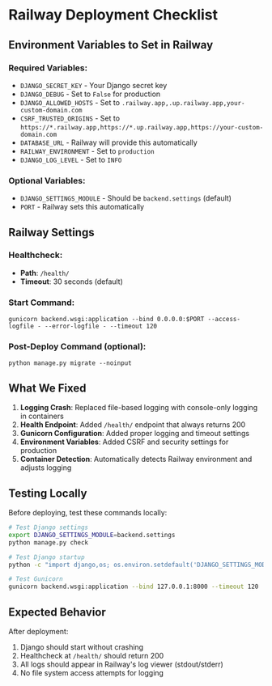 # Railway Deployment Checklist

## Environment Variables to Set in Railway

### Required Variables:
- `DJANGO_SECRET_KEY` - Your Django secret key
- `DJANGO_DEBUG` - Set to `False` for production
- `DJANGO_ALLOWED_HOSTS` - Set to `.railway.app,.up.railway.app,your-custom-domain.com`
- `CSRF_TRUSTED_ORIGINS` - Set to `https://*.railway.app,https://*.up.railway.app,https://your-custom-domain.com`
- `DATABASE_URL` - Railway will provide this automatically
- `RAILWAY_ENVIRONMENT` - Set to `production`
- `DJANGO_LOG_LEVEL` - Set to `INFO`

### Optional Variables:
- `DJANGO_SETTINGS_MODULE` - Should be `backend.settings` (default)
- `PORT` - Railway sets this automatically

## Railway Settings

### Healthcheck:
- **Path**: `/health/`
- **Timeout**: 30 seconds (default)

### Start Command:
```
gunicorn backend.wsgi:application --bind 0.0.0.0:$PORT --access-logfile - --error-logfile - --timeout 120
```

### Post-Deploy Command (optional):
```
python manage.py migrate --noinput
```

## What We Fixed

1. **Logging Crash**: Replaced file-based logging with console-only logging in containers
2. **Health Endpoint**: Added `/health/` endpoint that always returns 200
3. **Gunicorn Configuration**: Added proper logging and timeout settings
4. **Environment Variables**: Added CSRF and security settings for production
5. **Container Detection**: Automatically detects Railway environment and adjusts logging

## Testing Locally

Before deploying, test these commands locally:

```bash
# Test Django settings
export DJANGO_SETTINGS_MODULE=backend.settings
python manage.py check

# Test Django startup
python -c "import django,os; os.environ.setdefault('DJANGO_SETTINGS_MODULE','backend.settings'); django.setup(); print('django ok')"

# Test Gunicorn
gunicorn backend.wsgi:application --bind 127.0.0.1:8000 --timeout 120
```

## Expected Behavior

After deployment:
1. Django should start without crashing
2. Healthcheck at `/health/` should return 200
3. All logs should appear in Railway's log viewer (stdout/stderr)
4. No file system access attempts for logging
